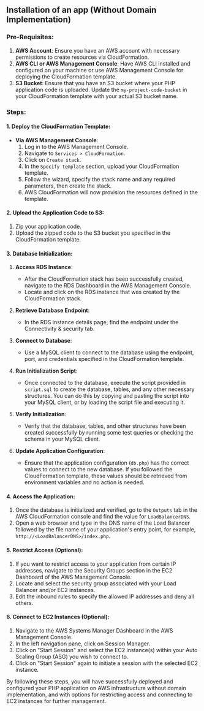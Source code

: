 ## Installation of an app (Without Domain Implementation)

### Pre-Requisites:
1. **AWS Account**: Ensure you have an AWS account with necessary permissions to create resources via CloudFormation.
2. **AWS CLI or AWS Management Console**: Have AWS CLI installed and configured on your machine or use AWS Management Console for deploying the CloudFormation template.
3. **S3 Bucket**: Ensure that you have an S3 bucket where your PHP application code is uploaded. Update the `my-project-code-bucket` in your CloudFormation template with your actual S3 bucket name.

### Steps:

#### 1. Deploy the CloudFormation Template:
   - **Via AWS Management Console**:
     1. Log in to the AWS Management Console.
     2. Navigate to `Services > CloudFormation`.
     3. Click on `Create stack`.
     4. In the `Specify template` section, upload your CloudFormation template.
     5. Follow the wizard, specify the stack name and any required parameters, then create the stack.
     6. AWS CloudFormation will now provision the resources defined in the template.

#### 2. Upload the Application Code to S3:
   1. Zip your application code.
   2. Upload the zipped code to the S3 bucket you specified in the CloudFormation template.

#### 3. Database Initialization:

   1. **Access RDS Instance**:
      - After the CloudFormation stack has been successfully created, navigate to the RDS Dashboard in the AWS Management Console.
      - Locate and click on the RDS instance that was created by the CloudFormation stack.

   2. **Retrieve Database Endpoint**:
      - In the RDS instance details page, find the endpoint under the Connectivity & security tab. 

   3. **Connect to Database**:
      - Use a MySQL client to connect to the database using the endpoint, port, and credentials specified in the CloudFormation template.

   4. **Run Initialization Script**:
      - Once connected to the database, execute the script provided in `script.sql` to create the database, tables, and any other necessary structures. You can do this by copying and pasting the script into your MySQL client, or by loading the script file and executing it.

   5. **Verify Initialization**:
      - Verify that the database, tables, and other structures have been created successfully by running some test queries or checking the schema in your MySQL client.

   6. **Update Application Configuration**:
      - Ensure that the application configuration (`db.php`) has the correct values to connect to the new database. If you followed the CloudFormation template, these values should be retrieved from environment variables and no action is needed.

#### 4. Access the Application:
   1. Once the database is initialized and verified, go to the `Outputs` tab in the AWS CloudFormation console and find the value for `LoadBalancerDNS`.
   2. Open a web browser and type in the DNS name of the Load Balancer followed by the file name of your application's entry point, for example, `http://<LoadBalancerDNS>/index.php`.

#### 5. Restrict Access (Optional):
   1. If you want to restrict access to your application from certain IP addresses, navigate to the Security Groups section in the EC2 Dashboard of the AWS Management Console.
   2. Locate and select the security group associated with your Load Balancer and/or EC2 instances.
   3. Edit the inbound rules to specify the allowed IP addresses and deny all others.

#### 6. Connect to EC2 Instances (Optional):
   1. Navigate to the AWS Systems Manager Dashboard in the AWS Management Console.
   2. In the left navigation pane, click on Session Manager.
   3. Click on "Start Session" and select the EC2 instance(s) within your Auto Scaling Group (ASG) you wish to connect to.
   4. Click on "Start Session" again to initiate a session with the selected EC2 instance.

By following these steps, you will have successfully deployed and configured your PHP application on AWS infrastructure without domain implementation, and with options for restricting access and connecting to EC2 instances for further management.